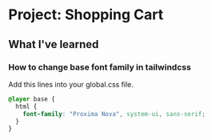 # Project: Shopping Cart

## What I've learned

### How to change base font family in tailwindcss

Add this lines into your global.css file.

```CSS
@layer base {
  html {
    font-family: "Proxima Nova", system-ui, sans-serif;
  }
}
```
